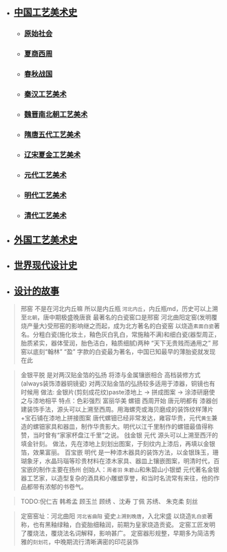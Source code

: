 
- ## [中国工艺美术史](/ArtHistory/ZhArtHistory.md)
	- ### [原始社会](/ArtHistory/ZhArtHistory/PrimitiveSociety/PrimitiveSociety.md)
	- ### [夏商西周](/ArtHistory/ZhArtHistory/XiaShangZhouDynasties/XiaShangZhouDynasties.md)
	- ### [春秋战国](/ArtHistory/ZhArtHistory/Spring&AutumnPeriod/Spring&AutumnPeriod.md)
	- ### [秦汉工艺美术](/ArtHistory/ZhArtHistory/QinHanDynasty/QinHanDynasty.md)
	- ### [魏晋南北朝工艺美术](/ArtHistory/ZhArtHistory/QinHanDynasty/QinHanDynasty.md)
	- ### [隋唐五代工艺美术](/ArtHistory/ZhArtHistory/)
	- ### [辽宋夏金工艺美术](/ArtHistory/ZhArtHistory/)
	- ### [元代工艺美术](/ArtHistory/ZhArtHistory/)	
	- ### [明代工艺美术](/ArtHistory/ZhArtHistory/)
	- ### [清代工艺美术](/ArtHistory/ZhArtHistory/)
	
- ## [外国工艺美术史](/ArtHistory/EuArtHistory.md)
- ## [世界现代设计史](/ArtHistory/DesignHistory.md)
- ## [设计的故事](/StoryOfDesign.md)


> 邢窑 不是在河北内丘嘛 所以是内丘瓶
> `河北内丘`，内丘瓶md，历史可以上溯至`北朝`，唐中期极盛晚唐衰 最著名的白瓷窑口是邢窑 河北曲阳定窑(发明覆烧产量大)受邢窑的影响继之而起，成为北方著名的白瓷窑 
> 以烧造`素面白瓷`著名。分粗白瓷(施化妆土，釉色灰白乳白，常施釉不满)和细白瓷(器型周正，胎质紧实，器体莹润，胎色洁白，釉质细腻)两种 “天下无贵贱而通用之”
> 邢窑以底刻“翰林” “盈” 字款的白瓷最为著名，中国已知最早的薄胎瓷就发现在此

> 金银平脱 是对两汉贴金箔的弘扬
> 将漆与金属镶嵌相合 高档装修方式(always装饰漆器铜镜瓷) 对两汉贴金箔的弘扬较多适用于漆器，铜镜也有时候用
> 做法: 金银片(剪刻成花纹)paste漆地上 -> 拼成图案 -> 涂漆研磨使之与漆地相平
> 特点：色彩强烈 富丽华美 
> 螺钿 西周开始 唐元明都有
> 漆器创建装饰手法，源头可以上溯至西周。用海螺壳或海贝磨成的装饰纹样薄片+宝石铺在漆地上拼接图案 
> 唐代螺钿已经非常发达，雍容华贵，元代`黄生`兼造的螺钿家具和器皿，制作华贵影大。明代以江千里制作的螺钿最值得称赞，当时曾有“家家杯盘江千里”之说。
> 戗金银 元代
> 源头可以上溯至西汗的填金针刻。
> 做法，先在漆地上刻划出图案，于刻纹内上漆后，再填以金银箔，效果富丽。
> 百宝嵌 明代
> 是一种漆木器具的装饰方法，以金银珠玉，珊瑚象牙，水晶玛瑙等珍贵材料在漆木家具、器皿上镶嵌图案，明清时代，百宝嵌的制作主要在扬州 创始人：`周者羽`
> `朱碧山`和朱碧山小银塑
> 元代著名金银器工艺家，以造型复杂的酒具和小雕塑享誉，和当时名流常有来往，他的作品都带有浓郁的书卷气。

> TODO:倪仁吉
> 韩希孟 顾玉兰 顾绣 、沈寿 丁佩 苏绣、 朱克柔 刻丝

> 定窑窑址：河北曲阳
> `河北省曲阳` 瓷史`上溯到晚唐`，入北宋盛 以烧造`乳白瓷`著称，也有黑釉绿釉，白瓷胎细釉润，前期为皇家烧造贡瓷。
> 定窑工匠发明了覆烧法，覆烧法名词解释，影响甚广。
> 定窑器形规整，早期多为简洁秀雅的`刻划花`，中晚期流行清晰满密的印花装饰